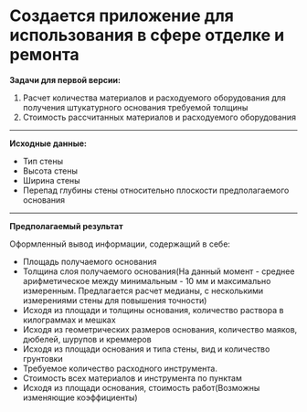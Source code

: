 # Создается приложение для использования в сфере отделке и ремонта
**Задачи для первой версии:**
1. Расчет количества материалов и расходуемого оборудования для получения штукатурного основания требуемой толщины
2. Стоимость рассчитанных материалов и расходуемого оборудования
***
**Исходные данные:**
- Тип стены
- Высота стены
- Ширина стены
- Перепад глубины стены относительно плоскости предполагаемого основания
***
**Предполагаемый результат**

Оформленный вывод информации, содержащий в себе:
- Площадь получаемого основания
- Толщина слоя получаемого основания(На данный момент - среднее арифметическое между минимальным - 10 мм и максимально измеренным.
Предлагается расчет медианы, с несколькими измерениями стены для повышения точности)
- Исходя из площади и толщины основания, количество раствора в килограммах и мешках
- Исходя из геометрических размеров основания, количество маяков, дюбелей, шурупов и креммеров
- Исходя из площади основания и типа стены, вид и количество грунтовки
- Требуемое количество расходного инструмента.
- Стоимость всех материалов и инструмента по пунктам
- Исходя из площади основания, стоимость работ(Возможны изменяющие коэффициенты)
